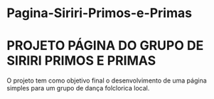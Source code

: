 # Pagina-Siriri-Primos-e-Primas

<h1>PROJETO PÁGINA DO GRUPO DE SIRIRI PRIMOS E PRIMAS</h1>

<P>O projeto tem como objetivo final o desenvolvimento de uma página simples para um grupo de dança folclorica local.</P>

<img src="">
